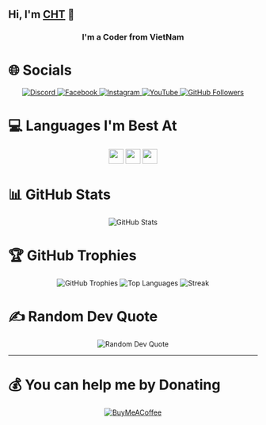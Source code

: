 ## Hi, I'm [CHT](https://www.facebook.com/C.hoangtan) 👋

<h3 align="center">I'm a Coder from VietNam</h3>

# 🌐 Socials
<p align="center">
  <a href="discord.gg/UWN2m9bpXn">
    <img src="https://img.shields.io/badge/Discord-%237289DA.svg?logo=discord&logoColor=white" alt="Discord">
  </a>
  <a href="https://facebook.com/C.hoangtan">
    <img src="https://img.shields.io/badge/Facebook-%231877F2.svg?logo=Facebook&logoColor=white" alt="Facebook">
  </a>
  <a href="https://instagram.com/hoangtan.737">
    <img src="https://img.shields.io/badge/Instagram-%23E4405F.svg?logo=Instagram&logoColor=white" alt="Instagram">
  </a>
  <a href="https://www.youtube.com/@CaoHoangTan">
    <img src="https://img.shields.io/badge/YouTube-%23FF0000.svg?logo=YouTube&logoColor=white" alt="YouTube">
  </a>
  <a href="https://github.com/CHT7">
    <img src="https://img.shields.io/github/followers/CHT7?label=follow&style=social" alt="GitHub Followers">
  </a>
</p>

# 💻 Languages I'm Best At
<p align="center">
  <code><img height="30" src="https://img.shields.io/badge/javascript-%23323330.svg?style=plastic&logo=javascript&logoColor=%23F7DF1E"></code>
  <code><img height="30" src="https://img.shields.io/badge/node.js-6DA55F?style=plastic&logo=node.js&logoColor=white"></code>
  <code><img height="30" src="https://img.shields.io/badge/python-3670A0?style=plastic&logo=python&logoColor=ffdd54"></code>
</p>

# 📊 GitHub Stats
<p align="center">
  <img src="https://github-readme-stats.vercel.app/api?username=CHT7&theme=radical&hide_border=false&include_all_commits=false&count_private=false" alt="GitHub Stats"><br/>
</p>

# 🏆 GitHub Trophies
<p align="center">
  <img src="https://github-trophies.vercel.app/?username=CHT7&theme=dracula&no-frame=false&no-bg=true&margin-w=4" alt="GitHub Trophies">
  <img src="https://github-readme-stats.vercel.app/api/top-langs/?username=CHT7&theme=dracula&hide_border=true&include_all_commits=true&count_private=true&layout=compact" alt="Top Languages">
  <img src="https://github-readme-streak-stats.herokuapp.com/?user=CHT7&theme=dracula&hide_border=true" alt="Streak"> 
</p>

# ✍️ Random Dev Quote
<p align="center">
  <img src="https://quotes-github-readme.vercel.app/api?type=horizontal&theme=tokyonight" alt="Random Dev Quote">
</p>

---

# 💰 You can help me by Donating
<p align="center">
  <a href="https://www.buymeacoffee.com/HoangTan">
    <img src="https://img.shields.io/badge/Buy%20Me%20a%20Coffee-ffdd00?style=for-the-badge&logo=buy-me-a-coffee&logoColor=black" alt="BuyMeACoffee">
  </a>
</p>
